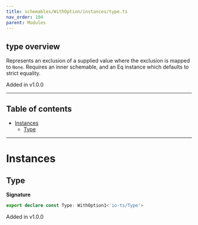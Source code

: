 ```yaml
---
title: schemables/WithOption/instances/type.ts
nav_order: 104
parent: Modules
---
```


## type overview

Represents an exclusion of a supplied value where the exclusion is mapped to `None`.
Requires an inner schemable, and an Eq instance which defaults to strict equality.

Added in v1.0.0

---

<h2 class="text-delta">Table of contents</h2>

- [Instances](#instances)
  - [Type](#type)

---

# Instances

## Type

**Signature**

```ts
export declare const Type: WithOption1<'io-ts/Type'>
```

Added in v1.0.0
